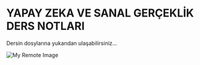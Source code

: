 # YAPAY ZEKA VE SANAL GERÇEKLİK DERS NOTLARI
 
 Dersin dosylarına yukarıdan ulaşabilirsiniz...

 ![My Remote Image](https://preview.redd.it/ai-will-replace-us-v0-khze3fa53fma1.png?auto=webp&s=cf35dc800e203ef60fe5bb51bea74deb44730d85)
 

 
